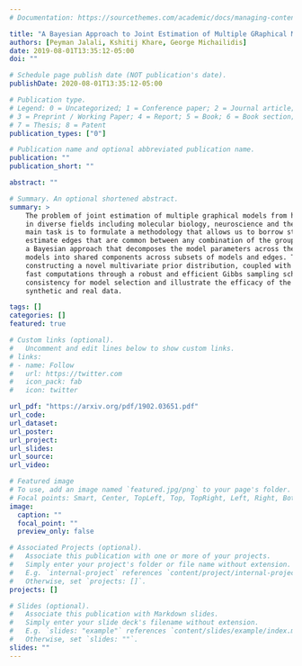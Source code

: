 ```yaml
---
# Documentation: https://sourcethemes.com/academic/docs/managing-content/

title: "A Bayesian Approach to Joint Estimation of Multiple GRaphical Models"
authors: [Peyman Jalali, Kshitij Khare, George Michailidis]
date: 2019-08-01T13:35:12-05:00
doi: ""

# Schedule page publish date (NOT publication's date).
publishDate: 2020-08-01T13:35:12-05:00

# Publication type.
# Legend: 0 = Uncategorized; 1 = Conference paper; 2 = Journal article;
# 3 = Preprint / Working Paper; 4 = Report; 5 = Book; 6 = Book section;
# 7 = Thesis; 8 = Patent
publication_types: ["0"]

# Publication name and optional abbreviated publication name.
publication: ""
publication_short: ""

abstract: ""

# Summary. An optional shortened abstract.
summary: >
    The problem of joint estimation of multiple graphical models from high dimensional data is ubiquitous
    in diverse fields including molecular biology, neuroscience and the social sciences. The
    main task is to formulate a methodology that allows us to borrow strength from the joint data to
    estimate edges that are common between any combination of the groups. To that end, we develop
    a Bayesian approach that decomposes the model parameters across the multiple graphical
    models into shared components across subsets of models and edges. This goal is achieved by
    constructing a novel multivariate prior distribution, coupled with a pseudo-likelihood that enables
    fast computations through a robust and efficient Gibbs sampling scheme. We establish strong posterior
    consistency for model selection and illustrate the efficacy of the proposed approach on both
    synthetic and real data.

tags: []
categories: []
featured: true

# Custom links (optional).
#   Uncomment and edit lines below to show custom links.
# links:
# - name: Follow
#   url: https://twitter.com
#   icon_pack: fab
#   icon: twitter

url_pdf: "https://arxiv.org/pdf/1902.03651.pdf"
url_code:
url_dataset:
url_poster:
url_project:
url_slides:
url_source:
url_video:

# Featured image
# To use, add an image named `featured.jpg/png` to your page's folder. 
# Focal points: Smart, Center, TopLeft, Top, TopRight, Left, Right, BottomLeft, Bottom, BottomRight.
image:
  caption: ""
  focal_point: ""
  preview_only: false

# Associated Projects (optional).
#   Associate this publication with one or more of your projects.
#   Simply enter your project's folder or file name without extension.
#   E.g. `internal-project` references `content/project/internal-project/index.md`.
#   Otherwise, set `projects: []`.
projects: []

# Slides (optional).
#   Associate this publication with Markdown slides.
#   Simply enter your slide deck's filename without extension.
#   E.g. `slides: "example"` references `content/slides/example/index.md`.
#   Otherwise, set `slides: ""`.
slides: ""
---
```

